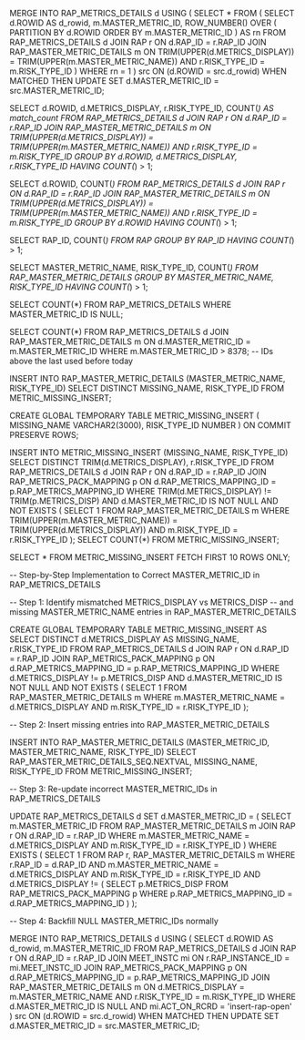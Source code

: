 
MERGE INTO RAP_METRICS_DETAILS d
USING (
    SELECT *
    FROM (
        SELECT
            d.ROWID AS d_rowid,
            m.MASTER_METRIC_ID,
            ROW_NUMBER() OVER (
                PARTITION BY d.ROWID
                ORDER BY m.MASTER_METRIC_ID
            ) AS rn
        FROM RAP_METRICS_DETAILS d
        JOIN RAP r ON d.RAP_ID = r.RAP_ID
        JOIN RAP_MASTER_METRIC_DETAILS m
          ON TRIM(UPPER(d.METRICS_DISPLAY)) = TRIM(UPPER(m.MASTER_METRIC_NAME))
         AND r.RISK_TYPE_ID = m.RISK_TYPE_ID
    )
    WHERE rn = 1
) src
ON (d.ROWID = src.d_rowid)
WHEN MATCHED THEN
UPDATE SET d.MASTER_METRIC_ID = src.MASTER_METRIC_ID;


SELECT 
    d.ROWID,
    d.METRICS_DISPLAY,
    r.RISK_TYPE_ID,
    COUNT(*) AS match_count
FROM RAP_METRICS_DETAILS d
JOIN RAP r ON d.RAP_ID = r.RAP_ID
JOIN RAP_MASTER_METRIC_DETAILS m
  ON TRIM(UPPER(d.METRICS_DISPLAY)) = TRIM(UPPER(m.MASTER_METRIC_NAME))
 AND r.RISK_TYPE_ID = m.RISK_TYPE_ID
GROUP BY d.ROWID, d.METRICS_DISPLAY, r.RISK_TYPE_ID
HAVING COUNT(*) > 1;



SELECT d.ROWID, COUNT(*) 
FROM RAP_METRICS_DETAILS d
JOIN RAP r ON d.RAP_ID = r.RAP_ID
JOIN RAP_MASTER_METRIC_DETAILS m
  ON TRIM(UPPER(d.METRICS_DISPLAY)) = TRIM(UPPER(m.MASTER_METRIC_NAME))
 AND r.RISK_TYPE_ID = m.RISK_TYPE_ID
GROUP BY d.ROWID
HAVING COUNT(*) > 1;


SELECT RAP_ID, COUNT(*) 
FROM RAP
GROUP BY RAP_ID
HAVING COUNT(*) > 1;



SELECT 
    MASTER_METRIC_NAME, 
    RISK_TYPE_ID, 
    COUNT(*) 
FROM RAP_MASTER_METRIC_DETAILS
GROUP BY MASTER_METRIC_NAME, RISK_TYPE_ID
HAVING COUNT(*) > 1;

SELECT COUNT(*) 
FROM RAP_METRICS_DETAILS 
WHERE MASTER_METRIC_ID IS NULL;

SELECT COUNT(*) 
FROM RAP_METRICS_DETAILS d
JOIN RAP_MASTER_METRIC_DETAILS m
  ON d.MASTER_METRIC_ID = m.MASTER_METRIC_ID
WHERE m.MASTER_METRIC_ID > 8378;  -- IDs above the last used before today

INSERT INTO RAP_MASTER_METRIC_DETAILS (MASTER_METRIC_NAME, RISK_TYPE_ID)
SELECT DISTINCT MISSING_NAME, RISK_TYPE_ID
FROM METRIC_MISSING_INSERT;


CREATE GLOBAL TEMPORARY TABLE METRIC_MISSING_INSERT (
    MISSING_NAME VARCHAR2(3000),
    RISK_TYPE_ID NUMBER
) ON COMMIT PRESERVE ROWS;

INSERT INTO METRIC_MISSING_INSERT (MISSING_NAME, RISK_TYPE_ID)
SELECT DISTINCT
    TRIM(d.METRICS_DISPLAY),
    r.RISK_TYPE_ID
FROM
    RAP_METRICS_DETAILS d
    JOIN RAP r ON d.RAP_ID = r.RAP_ID
    JOIN RAP_METRICS_PACK_MAPPING p ON d.RAP_METRICS_MAPPING_ID = p.RAP_METRICS_MAPPING_ID
WHERE
    TRIM(d.METRICS_DISPLAY) != TRIM(p.METRICS_DISP)
    AND d.MASTER_METRIC_ID IS NOT NULL
    AND NOT EXISTS (
        SELECT 1
        FROM RAP_MASTER_METRIC_DETAILS m
        WHERE TRIM(UPPER(m.MASTER_METRIC_NAME)) = TRIM(UPPER(d.METRICS_DISPLAY))
          AND m.RISK_TYPE_ID = r.RISK_TYPE_ID
    );
SELECT COUNT(*) FROM METRIC_MISSING_INSERT;

SELECT * FROM METRIC_MISSING_INSERT FETCH FIRST 10 ROWS ONLY;



-- Step-by-Step Implementation to Correct MASTER_METRIC_ID in RAP_METRICS_DETAILS

-- Step 1: Identify mismatched METRICS_DISPLAY vs METRICS_DISP
-- and missing MASTER_METRIC_NAME entries in RAP_MASTER_METRIC_DETAILS

CREATE GLOBAL TEMPORARY TABLE METRIC_MISSING_INSERT AS
SELECT DISTINCT d.METRICS_DISPLAY AS MISSING_NAME, r.RISK_TYPE_ID
FROM RAP_METRICS_DETAILS d
JOIN RAP r ON d.RAP_ID = r.RAP_ID
JOIN RAP_METRICS_PACK_MAPPING p ON d.RAP_METRICS_MAPPING_ID = p.RAP_METRICS_MAPPING_ID
WHERE d.METRICS_DISPLAY != p.METRICS_DISP
  AND d.MASTER_METRIC_ID IS NOT NULL
  AND NOT EXISTS (
    SELECT 1 FROM RAP_MASTER_METRIC_DETAILS m
    WHERE m.MASTER_METRIC_NAME = d.METRICS_DISPLAY
      AND m.RISK_TYPE_ID = r.RISK_TYPE_ID
  );

-- Step 2: Insert missing entries into RAP_MASTER_METRIC_DETAILS

INSERT INTO RAP_MASTER_METRIC_DETAILS (MASTER_METRIC_ID, MASTER_METRIC_NAME, RISK_TYPE_ID)
SELECT RAP_MASTER_METRIC_DETAILS_SEQ.NEXTVAL, MISSING_NAME, RISK_TYPE_ID
FROM METRIC_MISSING_INSERT;

-- Step 3: Re-update incorrect MASTER_METRIC_IDs in RAP_METRICS_DETAILS

UPDATE RAP_METRICS_DETAILS d
SET d.MASTER_METRIC_ID = (
  SELECT m.MASTER_METRIC_ID
  FROM RAP_MASTER_METRIC_DETAILS m
  JOIN RAP r ON d.RAP_ID = r.RAP_ID
  WHERE m.MASTER_METRIC_NAME = d.METRICS_DISPLAY
    AND m.RISK_TYPE_ID = r.RISK_TYPE_ID
)
WHERE EXISTS (
  SELECT 1
  FROM RAP r, RAP_MASTER_METRIC_DETAILS m
  WHERE r.RAP_ID = d.RAP_ID
    AND m.MASTER_METRIC_NAME = d.METRICS_DISPLAY
    AND m.RISK_TYPE_ID = r.RISK_TYPE_ID
    AND d.METRICS_DISPLAY != (
      SELECT p.METRICS_DISP
      FROM RAP_METRICS_PACK_MAPPING p
      WHERE p.RAP_METRICS_MAPPING_ID = d.RAP_METRICS_MAPPING_ID
    )
);

-- Step 4: Backfill NULL MASTER_METRIC_IDs normally

MERGE INTO RAP_METRICS_DETAILS d
USING (
    SELECT
        d.ROWID AS d_rowid,
        m.MASTER_METRIC_ID
    FROM RAP_METRICS_DETAILS d
    JOIN RAP r ON d.RAP_ID = r.RAP_ID
    JOIN MEET_INSTC mi ON r.RAP_INSTANCE_ID = mi.MEET_INSTC_ID
    JOIN RAP_METRICS_PACK_MAPPING p ON d.RAP_METRICS_MAPPING_ID = p.RAP_METRICS_MAPPING_ID
    JOIN RAP_MASTER_METRIC_DETAILS m
      ON d.METRICS_DISPLAY = m.MASTER_METRIC_NAME
     AND r.RISK_TYPE_ID = m.RISK_TYPE_ID
    WHERE d.MASTER_METRIC_ID IS NULL
      AND mi.ACT_ON_RCRD = 'insert-rap-open'
) src
ON (d.ROWID = src.d_rowid)
WHEN MATCHED THEN
UPDATE SET d.MASTER_METRIC_ID = src.MASTER_METRIC_ID;
